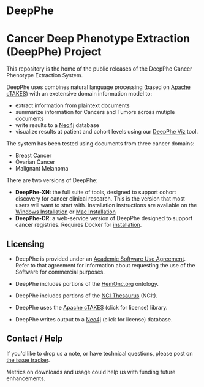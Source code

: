 DeepPhe
=======

# Cancer Deep Phenotype Extraction (DeepPhe) Project

This repository is the home of the public releases of the DeepPhe Cancer Phenotype Extraction System. 

DeepPhe uses combines natural language processing (based on [Apache cTAKES](ctakes.apache.org)) with an exetensive domain information model to:
* extract information from plaintext documents    
* summarize information for Cancers and Tumors across mutiple documents  
*  write results to a [Neo4j](https://neo4j.com/) database
*  visualize results at patient and cohort levels using our [DeepPhe Viz](https://github.com/DeepPhe/DeepPhe-Viz) tool. 

The system has been tested using documents from three cancer domains:
* Breast Cancer
* Ovarian Cancer
* Malignant Melanoma

There are two versions of DeepPhe:

* __DeepPhe-XN__: the full suite of tools, designed to support cohort discovery for cancer clinical research.  This is the version that most users will want to start with. Installation instructions are available on the [Windows Installation](https://github.com/DeepPhe/DeepPhe-Release/wiki/Windows-Installation-Instructions) or [Mac Installation](https://github.com/DeepPhe/DeepPhe-Release/wiki/Mac-Linux-Installation-Instructions)
* __DeepPhe-CR__: a web-service version of DeepPhe designed to support cancer registries. Requires Docker for [installation](https://github.com/DeepPhe/DeepPhe-Release/tree/v0.1.0-cr).


## Licensing
* DeepPhe is provided under an [Academic Software Use Agreement](LICENSE).  Refer to that agreement for information about requesting the use of the Software for commercial purposes.

* DeepPhe includes portions of the [HemOnc.org](https://hemonc.org/wiki/Ontology) ontology. 

* DeepPhe includes portions of the [NCI Thesaurus](https://ncit.nci.nih.gov/ncitbrowser/) (NCIt).

* DeepPhe uses the [Apache cTAKES](https://ctakes.apache.org/license.html) (click for license) library.

* DeepPhe writes output to a [Neo4j](https://neo4j.com/docs/license/) (click for license) database.

## Contact / Help
If you'd like to drop us a note, or have technical questions, please post on [the issue tracker](https://github.com/DeepPhe/DeepPhe-Release/issues).

Metrics on downloads and usage could help us with funding future enhancements.

